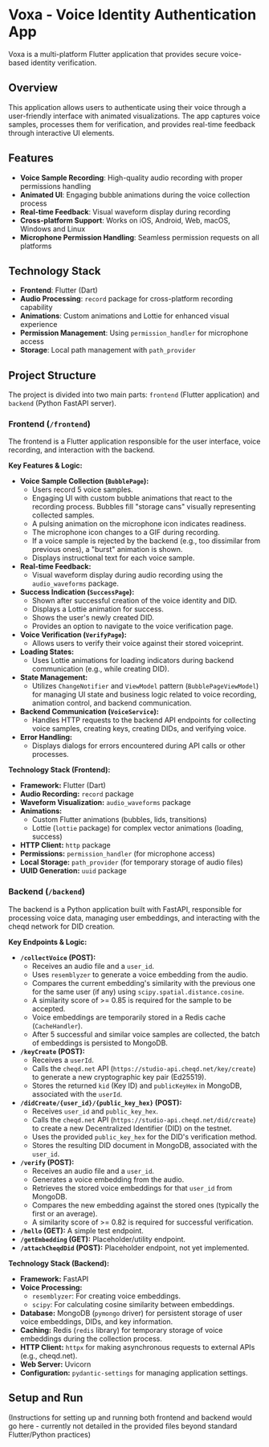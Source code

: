# Voxa - Voice Identity Authentication App

Voxa is a multi-platform Flutter application that provides secure voice-based identity verification.

## Overview

This application allows users to authenticate using their voice through a user-friendly interface with animated visualizations. The app captures voice samples, processes them for verification, and provides real-time feedback through interactive UI elements.

## Features

- **Voice Sample Recording**: High-quality audio recording with proper permissions handling
- **Animated UI**: Engaging bubble animations during the voice collection process
- **Real-time Feedback**: Visual waveform display during recording
- **Cross-platform Support**: Works on iOS, Android, Web, macOS, Windows and Linux
- **Microphone Permission Handling**: Seamless permission requests on all platforms

## Technology Stack

- **Frontend**: Flutter (Dart)
- **Audio Processing**: `record` package for cross-platform recording capability
- **Animations**: Custom animations and Lottie for enhanced visual experience
- **Permission Management**: Using `permission_handler` for microphone access
- **Storage**: Local path management with `path_provider`

## Project Structure

The project is divided into two main parts: `frontend` (Flutter application) and `backend` (Python FastAPI server).

### Frontend (`/frontend`)

The frontend is a Flutter application responsible for the user interface, voice recording, and interaction with the backend.

**Key Features & Logic:**

*   **Voice Sample Collection (`BubblePage`):**
    *   Users record 5 voice samples.
    *   Engaging UI with custom bubble animations that react to the recording process. Bubbles fill "storage cans" visually representing collected samples.
    *   A pulsing animation on the microphone icon indicates readiness.
    *   The microphone icon changes to a GIF during recording.
    *   If a voice sample is rejected by the backend (e.g., too dissimilar from previous ones), a "burst" animation is shown.
    *   Displays instructional text for each voice sample.
*   **Real-time Feedback:**
    *   Visual waveform display during audio recording using the `audio_waveforms` package.
*   **Success Indication (`SuccessPage`):**
    *   Shown after successful creation of the voice identity and DID.
    *   Displays a Lottie animation for success.
    *   Shows the user's newly created DID.
    *   Provides an option to navigate to the voice verification page.
*   **Voice Verification (`VerifyPage`):**
    *   Allows users to verify their voice against their stored voiceprint.
*   **Loading States:**
    *   Uses Lottie animations for loading indicators during backend communication (e.g., while creating DID).
*   **State Management:**
    *   Utilizes `ChangeNotifier` and `ViewModel` pattern (`BubblePageViewModel`) for managing UI state and business logic related to voice recording, animation control, and backend communication.
*   **Backend Communication (`VoiceService`):**
    *   Handles HTTP requests to the backend API endpoints for collecting voice samples, creating keys, creating DIDs, and verifying voice.
*   **Error Handling:**
    *   Displays dialogs for errors encountered during API calls or other processes.

**Technology Stack (Frontend):**

*   **Framework:** Flutter (Dart)
*   **Audio Recording:** `record` package
*   **Waveform Visualization:** `audio_waveforms` package
*   **Animations:**
    *   Custom Flutter animations (bubbles, lids, transitions)
    *   Lottie (`lottie` package) for complex vector animations (loading, success)
*   **HTTP Client:** `http` package
*   **Permissions:** `permission_handler` (for microphone access)
*   **Local Storage:** `path_provider` (for temporary storage of audio files)
*   **UUID Generation:** `uuid` package

### Backend (`/backend`)

The backend is a Python application built with FastAPI, responsible for processing voice data, managing user embeddings, and interacting with the cheqd network for DID creation.

**Key Endpoints & Logic:**

*   **`/collectVoice` (POST):**
    *   Receives an audio file and a `user_id`.
    *   Uses `resemblyzer` to generate a voice embedding from the audio.
    *   Compares the current embedding's similarity with the previous one for the same user (if any) using `scipy.spatial.distance.cosine`.
    *   A similarity score of >= 0.85 is required for the sample to be accepted.
    *   Voice embeddings are temporarily stored in a Redis cache (`CacheHandler`).
    *   After 5 successful and similar voice samples are collected, the batch of embeddings is persisted to MongoDB.
*   **`/keyCreate` (POST):**
    *   Receives a `userId`.
    *   Calls the `cheqd.net` API (`https://studio-api.cheqd.net/key/create`) to generate a new cryptographic key pair (Ed25519).
    *   Stores the returned `kid` (Key ID) and `publicKeyHex` in MongoDB, associated with the `userId`.
*   **`/didCreate/{user_id}/{public_key_hex}` (POST):**
    *   Receives `user_id` and `public_key_hex`.
    *   Calls the `cheqd.net` API (`https://studio-api.cheqd.net/did/create`) to create a new Decentralized Identifier (DID) on the testnet.
    *   Uses the provided `public_key_hex` for the DID's verification method.
    *   Stores the resulting DID document in MongoDB, associated with the `user_id`.
*   **`/verify` (POST):**
    *   Receives an audio file and a `user_id`.
    *   Generates a voice embedding from the audio.
    *   Retrieves the stored voice embeddings for that `user_id` from MongoDB.
    *   Compares the new embedding against the stored ones (typically the first or an average).
    *   A similarity score of >= 0.82 is required for successful verification.
*   **`/hello` (GET):** A simple test endpoint.
*   **`/getEmbedding` (GET):** Placeholder/utility endpoint.
*   **`/attachCheqdDid` (POST):** Placeholder endpoint, not yet implemented.

**Technology Stack (Backend):**

*   **Framework:** FastAPI
*   **Voice Processing:**
    *   `resemblyzer`: For creating voice embeddings.
    *   `scipy`: For calculating cosine similarity between embeddings.
*   **Database:** MongoDB (`pymongo` driver) for persistent storage of user voice embeddings, DIDs, and key information.
*   **Caching:** Redis (`redis` library) for temporary storage of voice embeddings during the collection process.
*   **HTTP Client:** `httpx` for making asynchronous requests to external APIs (e.g., cheqd.net).
*   **Web Server:** Uvicorn
*   **Configuration:** `pydantic-settings` for managing application settings.

## Setup and Run

(Instructions for setting up and running both frontend and backend would go here - currently not detailed in the provided files beyond standard Flutter/Python practices)
